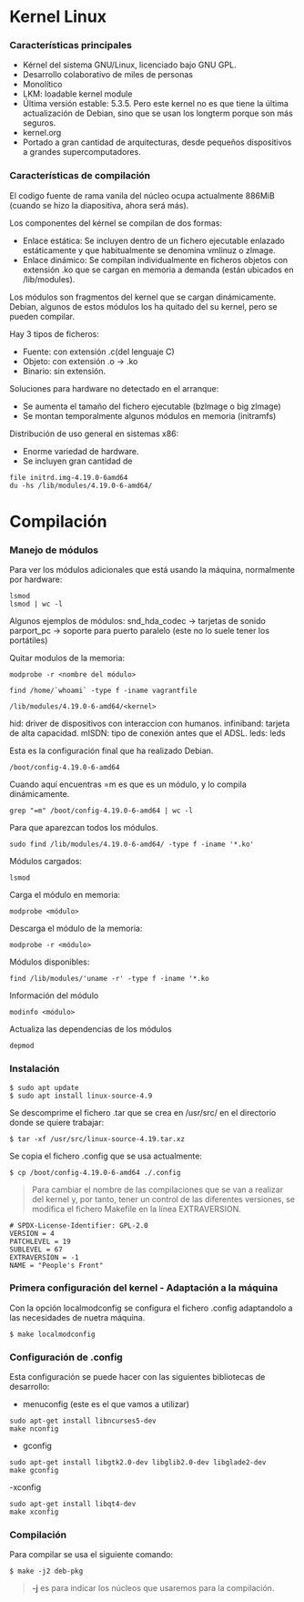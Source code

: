 # Kernel Linux

### Características principales
- Kérnel del sistema GNU/Linux, licenciado bajo GNU GPL. 
- Desarrollo colaborativo de miles de personas
- Monolítico
- LKM: loadable kernel module
- Última versión estable: 5.3.5. Pero este kernel no es que tiene la última actualización de Debian, sino que se usan los longterm porque son más seguros. 
- kernel.org
- Portado a gran cantidad de arquitecturas, desde pequeños dispositivos a grandes supercomputadores.


### Características de compilación
El codigo fuente de rama vanila del núcleo ocupa actualmente 886MiB (cuando se hizo la diapositiva, ahora será más).

Los componentes del kérnel se compilan de dos formas:
- Enlace estática: Se incluyen dentro de un fichero ejecutable enlazado estáticamente y que habitualmente se denomina vmlinuz o zlmage.
- Enlace dinámico: Se compilan individualmente en ficheros objetos con extensión .ko que se cargan en memoria a demanda (están ubicados en /lib/modules).

Los módulos son fragmentos del kernel que se cargan dinámicamente. Debian, algunos de estos módulos los ha quitado del su kernel, pero se pueden compilar.

Hay 3 tipos de ficheros:
- Fuente: con extensión .c(del lenguaje C)
- Objeto: con extensión .o -> .ko
- Binario: sin extensión.

Soluciones para hardware no detectado en el arranque:
- Se aumenta el tamaño del fichero ejecutable (bzlmage o big zlmage)
- Se montan temporalmente algunos módulos en memoria (initramfs)

Distribución de uso general en sistemas x86:
- Enorme variedad de hardware.
- Se incluyen gran cantidad de 

~~~
file initrd.img-4.19.0-6amd64
du -hs /lib/modules/4.19.0-6-amd64/
~~~

# Compilación
### Manejo de módulos
Para ver los módulos adicionales que está usando la máquina, normalmente por hardware:
~~~
lsmod
lsmod | wc -l 
~~~

Algunos ejemplos de módulos:
snd_hda_codec -> tarjetas de sonido
parport_pc -> soporte para puerto paralelo (este no lo suele tener los portátiles)

Quitar modulos de la memoria:
~~~
modprobe -r <nombre del módulo>
~~~

~~~
find /home/`whoami` -type f -iname vagrantfile
~~~

~~~
/lib/modules/4.19.0-6-amd64/<kernel>
~~~

hid: driver de dispositivos con interaccion con humanos. 
infiniband: tarjeta de alta capacidad.
mISDN: tipo de conexión antes que el ADSL.
leds: leds


Esta es la configuración final que ha realizado Debian.
~~~
/boot/config-4.19.0-6-amd64
~~~

Cuando aquí encuentras =m es que es un módulo, y lo compila dinámicamente. 
~~~
grep "=m" /boot/config-4.19.0-6-amd64 | wc -l
~~~

Para que aparezcan todos los módulos. 
~~~
sudo find /lib/modules/4.19.0-6-amd64/ -type f -iname '*.ko'
~~~

Módulos cargados:
~~~
lsmod
~~~

Carga el módulo en memoria:
~~~
modprobe <módulo>
~~~
Descarga el módulo de la memoria:
~~~
modprobe -r <módulo>
~~~

Módulos disponibles:
~~~
find /lib/modules/'uname -r' -type f -iname '*.ko
~~~

Información del módulo
~~~
modinfo <módulo>
~~~

Actualiza las dependencias de los módulos
~~~
depmod
~~~


### Instalación

~~~
$ sudo apt update
$ sudo apt install linux-source-4.9
~~~

Se descomprime el fichero .tar que se crea en /usr/src/ en el directorio donde se quiere trabajar:
~~~
$ tar -xf /usr/src/linux-source-4.19.tar.xz 
~~~

Se copia el fichero .config que se usa actualmente:
~~~
$ cp /boot/config-4.19.0-6-amd64 ./.config
~~~

> Para cambiar el nombre de las compilaciones que se van a realizar del kernel y, por tanto, tener un control de las diferentes versiones, se modifica el fichero Makefile en la línea EXTRAVERSION.
~~~
# SPDX-License-Identifier: GPL-2.0
VERSION = 4
PATCHLEVEL = 19
SUBLEVEL = 67
EXTRAVERSION = -1
NAME = "People's Front"
~~~



### Primera configuración del kernel - Adaptación a la máquina
Con la opción localmodconfig se configura el fichero .config adaptandolo a las necesidades de nuetra máquina. 
~~~
$ make localmodconfig
~~~

### Configuración de .config
Esta configuración se puede hacer con las siguientes bibliotecas de desarrollo:
- menuconfig (este es el que vamos a utilizar)
~~~
sudo apt-get install libncurses5-dev
make nconfig
~~~

- gconfig
~~~
sudo apt-get install libgtk2.0-dev libglib2.0-dev libglade2-dev
make gconfig
~~~

-xconfig
~~~
sudo apt-get install libqt4-dev
make xconfig
~~~

### Compilación
Para compilar se usa el siguiente comando:
~~~
$ make -j2 deb-pkg
~~~

> **-j** es para indicar los núcleos que usaremos para la compilación.
 
